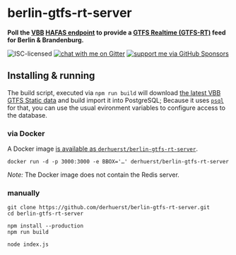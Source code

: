 # berlin-gtfs-rt-server

**Poll the [VBB](https://en.wikipedia.org/wiki/Verkehrsverbund_Berlin-Brandenburg) [HAFAS endpoint](https://github.com/public-transport/vbb-hafas) to provide a [GTFS Realtime (GTFS-RT)](https://gtfs.org/reference/realtime/v2/) feed for Berlin & Brandenburg.**

![ISC-licensed](https://img.shields.io/github/license/derhuerst/berlin-gtfs-rt-server.svg)
[![chat with me on Gitter](https://img.shields.io/badge/chat%20with%20me-on%20gitter-512e92.svg)](https://gitter.im/derhuerst)
[![support me via GitHub Sponsors](https://img.shields.io/badge/support%20me-donate-fa7664.svg)](https://github.com/sponsors/derhuerst)


## Installing & running

The build script, executed via `npm run build` will download [the latest VBB GTFS Static data](https://vbb-gtfs.jannisr.de/latest/) and build import it into PostgreSQL; Because it uses [`psql`](https://www.postgresql.org/docs/current/app-psql.html) for that, you can use the usual evironment variables to configure access to the database.

### via Docker

A Docker image [is available as `derhuerst/berlin-gtfs-rt-server`](https://hub.docker.com/r/derhuerst/berlin-gtfs-rt-server).

```shell
docker run -d -p 3000:3000 -e BBOX='…' derhuerst/berlin-gtfs-rt-server
```

*Note:* The Docker image does not contain the Redis server.

### manually

```shell
git clone https://github.com/derhuerst/berlin-gtfs-rt-server.git
cd berlin-gtfs-rt-server

npm install --production
npm run build

node index.js
```
